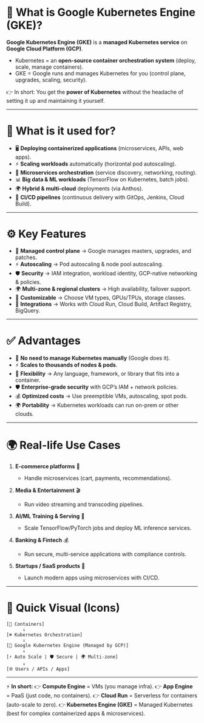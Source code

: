 # 🚀 What is Google Kubernetes Engine (GKE)?

**Google Kubernetes Engine (GKE)** is a **managed Kubernetes service** on **Google Cloud Platform (GCP)**.

* Kubernetes = an **open-source container orchestration system** (deploy, scale, manage containers).
* GKE = Google runs and manages Kubernetes for you (control plane, upgrades, scaling, security).

👉 In short: You get the **power of Kubernetes** without the headache of setting it up and maintaining it yourself.

---

# 🎯 What is it used for?

* 🖥️ **Deploying containerized applications** (microservices, APIs, web apps).
* ⚡ **Scaling workloads** automatically (horizontal pod autoscaling).
* 🧩 **Microservices orchestration** (service discovery, networking, routing).
* 📊 **Big data & ML workloads** (TensorFlow on Kubernetes, batch jobs).
* 🌍 **Hybrid & multi-cloud** deployments (via Anthos).
* 🔄 **CI/CD pipelines** (continuous delivery with GitOps, Jenkins, Cloud Build).

---

# ⚙️ Key Features

* 🔄 **Managed control plane** → Google manages masters, upgrades, and patches.
* ⚡ **Autoscaling** → Pod autoscaling & node pool autoscaling.
* 🛡️ **Security** → IAM integration, workload identity, GCP-native networking & policies.
* 🌍 **Multi-zone & regional clusters** → High availability, failover support.
* 🧩 **Customizable** → Choose VM types, GPUs/TPUs, storage classes.
* 🔗 **Integrations** → Works with Cloud Run, Cloud Build, Artifact Registry, BigQuery.

---

# ✅ Advantages

* 🚀 **No need to manage Kubernetes manually** (Google does it).
* ⚡ **Scales to thousands of nodes & pods**.
* 🧩 **Flexibility** → Any language, framework, or library that fits into a container.
* 🛡️ **Enterprise-grade security** with GCP’s IAM + network policies.
* 💰 **Optimized costs** → Use preemptible VMs, autoscaling, spot pods.
* 🌍 **Portability** → Kubernetes workloads can run on-prem or other clouds.

---

# 🌍 Real-life Use Cases

1. **E-commerce platforms** 🛒

   * Handle microservices (cart, payments, recommendations).

2. **Media & Entertainment** 🎬

   * Run video streaming and transcoding pipelines.

3. **AI/ML Training & Serving** 🤖

   * Scale TensorFlow/PyTorch jobs and deploy ML inference services.

4. **Banking & Fintech** 💰

   * Run secure, multi-service applications with compliance controls.

5. **Startups / SaaS products** 🚀

   * Launch modern apps using microservices with CI/CD.

---

# 🔄 Quick Visual (Icons)

```
[🐳 Containers]  
      ↓  
[☸️ Kubernetes Orchestration]  
      ↓  
[🚀 Google Kubernetes Engine (Managed by GCP)]  
      ↓  
[⚡ Auto Scale | 🛡️ Secure | 🌍 Multi-zone]  
      ↓  
[🌐 Users / APIs / Apps]
```

---

⚡ **In short:**
👉 **Compute Engine** = VMs (you manage infra).
👉 **App Engine** = PaaS (just code, no containers).
👉 **Cloud Run** = Serverless for containers (auto-scale to zero).
👉 **Kubernetes Engine (GKE)** = Managed Kubernetes (best for complex containerized apps & microservices).
